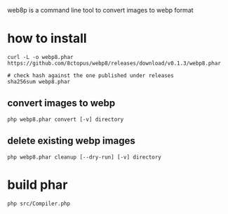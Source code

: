 web8p is a command line tool to convert images to webp format

# how to install

    curl -L -o webp8.phar https://github.com/8ctopus/webp8/releases/download/v0.1.3/webp8.phar

    # check hash against the one published under releases
    sha256sum webp8.phar
    
## convert images to webp

    php webp8.phar convert [-v] directory

## delete existing webp images

    php webp8.phar cleanup [--dry-run] [-v] directory

# build phar

    php src/Compiler.php
